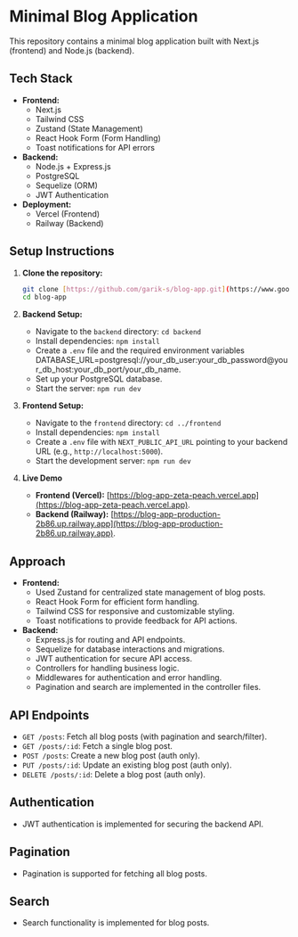 # Minimal Blog Application

This repository contains a minimal blog application built with Next.js (frontend) and Node.js (backend).

## Tech Stack

-   **Frontend:**
    -   Next.js
    -   Tailwind CSS
    -   Zustand (State Management)
    -   React Hook Form (Form Handling)
    -   Toast notifications for API errors
-   **Backend:**
    -   Node.js + Express.js
    -   PostgreSQL
    -   Sequelize (ORM)
    -   JWT Authentication
-   **Deployment:**
    -   Vercel (Frontend)
    -   Railway (Backend)

## Setup Instructions

1.  **Clone the repository:**

    ```bash
    git clone [https://github.com/garik-s/blog-app.git](https://www.google.com/search?q=https://github.com/garik-s/blog-app.git)
    cd blog-app
    ```

2.  **Backend Setup:**

    -   Navigate to the `backend` directory: `cd backend`
    -   Install dependencies: `npm install`
    -   Create a `.env` file and  the required environment variables 
            DATABASE_URL=postgresql://your_db_user:your_db_password@your_db_host:your_db_port/your_db_name.
    -   Set up your PostgreSQL database.
    -   Start the server: `npm run dev`

3.  **Frontend Setup:**

    -   Navigate to the `frontend` directory: `cd ../frontend`
    -   Install dependencies: `npm install`
    -   Create a `.env` file with `NEXT_PUBLIC_API_URL` pointing to your backend URL (e.g., `http://localhost:5000`).
    -   Start the development server: `npm run dev`

4.  **Live Demo**

    -   **Frontend (Vercel):** [https://blog-app-zeta-peach.vercel.app](https://blog-app-zeta-peach.vercel.app).
    -   **Backend (Railway):** [https://blog-app-production-2b86.up.railway.app](https://blog-app-production-2b86.up.railway.app).

## Approach

-   **Frontend:**
    -   Used Zustand for centralized state management of blog posts.
    -   React Hook Form for efficient form handling.
    -   Tailwind CSS for responsive and customizable styling.
    -   Toast notifications to provide feedback for API actions.
-   **Backend:**
    -   Express.js for routing and API endpoints.
    -   Sequelize for database interactions and migrations.
    -   JWT authentication for secure API access.
    -   Controllers for handling business logic.
    -   Middlewares for authentication and error handling.
    -   Pagination and search are implemented in the controller files.

## API Endpoints

-   `GET /posts`: Fetch all blog posts (with pagination and search/filter).
-   `GET /posts/:id`: Fetch a single blog post.
-   `POST /posts`: Create a new blog post (auth only).
-   `PUT /posts/:id`: Update an existing blog post (auth only).
-   `DELETE /posts/:id`: Delete a blog post (auth only).

## Authentication

-   JWT authentication is implemented for securing the backend API.

## Pagination

-   Pagination is supported for fetching all blog posts.

## Search

-   Search functionality is implemented for blog posts.